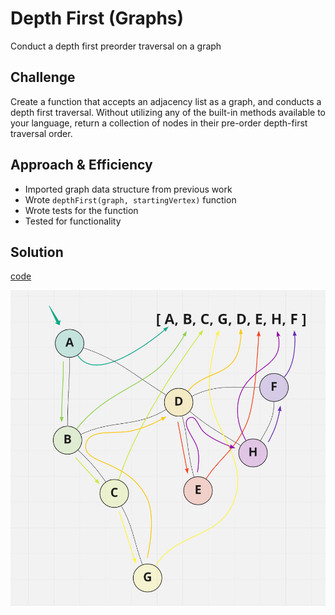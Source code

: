 # Depth First (Graphs)

Conduct a depth first preorder traversal on a graph

## Challenge

Create a function that accepts an adjacency list as a graph, and conducts a depth first traversal. Without utilizing any of the built-in methods available to your language, return a collection of nodes in their pre-order depth-first traversal order.

## Approach & Efficiency

- Imported graph data structure from previous work
- Wrote `depthFirst(graph, startingVertex)` function
- Wrote tests for the function
- Tested for functionality

## Solution

[code](./depth-first.js)

![whiteboard 2](../assets/depth-first.PNG)